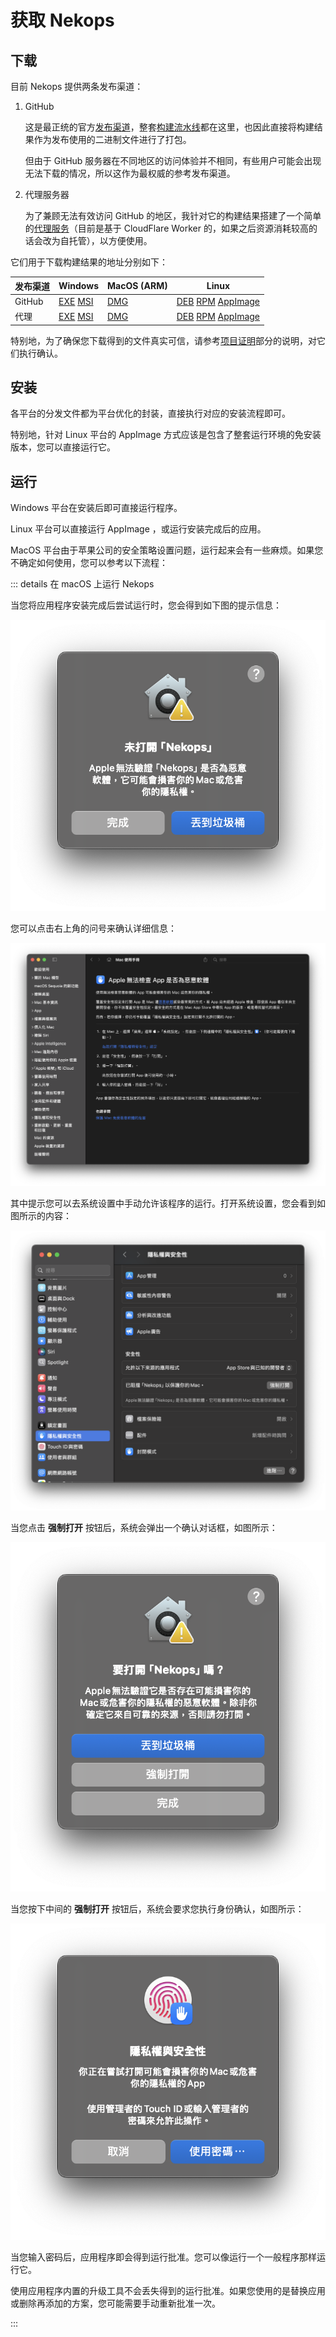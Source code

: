 # 获取 Nekops

## 下载

目前 Nekops 提供两条发布渠道：

1. GitHub

   这是最正统的官方[发布渠道]，整套[构建流水线]都在这里，也因此直接将构建结果作为发布使用的二进制文件进行了打包。
   
   但由于 GitHub 服务器在不同地区的访问体验并不相同，有些用户可能会出现无法下载的情况，所以这作为最权威的参考发布渠道。

2. 代理服务器
   
   为了兼顾无法有效访问 GitHub 的地区，我针对它的构建结果搭建了一个简单的[代理服务]（目前是基于 CloudFlare Worker 的，如果之后资源消耗较高的话会改为自托管），以方便使用。

[构建流水线]: https://github.com/Candinya/nekops/blob/main/.github/workflows/build-artifacts.yml
[发布渠道]: https://github.com/Candinya/nekops/releases/latest/
[代理服务]: https://github.com/nekops-app/release-proxy-worker

它们用于下载构建结果的地址分别如下：

| 发布渠道 | Windows | MacOS (ARM) | Linux |
| --- | --- | --- | --- |
| GitHub | [EXE](https://github.com/Candinya/nekops/releases/latest/download/Nekops-windows-x64.exe) [MSI](https://github.com/Candinya/nekops/releases/latest/download/Nekops-windows-x64.msi) | [DMG](https://github.com/Candinya/nekops/releases/latest/download/Nekops-macos-aarch64.dmg) | [DEB](https://github.com/Candinya/nekops/releases/latest/download/Nekops-linux-x64.deb) [RPM](https://github.com/Candinya/nekops/releases/latest/download/Nekops-linux-x64.rpm) [AppImage](https://github.com/Candinya/nekops/releases/latest/download/Nekops-linux-x64.AppImage) |
| 代理 | [EXE](https://release.nekops.app/latest/Nekops-windows-x64.exe) [MSI](https://release.nekops.app/latest/Nekops-windows-x64.msi) | [DMG](https://release.nekops.app/latest/Nekops-macos-aarch64.dmg) | [DEB](https://release.nekops.app/latest/Nekops-linux-x64.deb) [RPM](https://release.nekops.app/latest/Nekops-linux-x64.rpm) [AppImage](https://release.nekops.app/latest/Nekops-linux-x64.AppImage) |

特别地，为了确保您下载得到的文件真实可信，请参考[项目证明]部分的说明，对它们执行确认。

[项目证明]: /notarize#项目证明

## 安装

各平台的分发文件都为平台优化的封装，直接执行对应的安装流程即可。

特别地，针对 Linux 平台的 AppImage 方式应该是包含了整套运行环境的免安装版本，您可以直接运行它。

## 运行

Windows 平台在安装后即可直接运行程序。

Linux 平台可以直接运行 AppImage ，或运行安装完成后的应用。

MacOS 平台由于苹果公司的安全策略设置问题，运行起来会有一些麻烦。如果您不确定如何使用，您可以参考以下流程：

::: details 在 macOS 上运行 Nekops

当您将应用程序安装完成后尝试运行时，您会得到如下图的提示信息：

![未打开 Nekops](./macos-open-1.png)

您可以点击右上角的问号来确认详细信息：

![Apple 无法检查 App 是否为恶意软件](./macos-open-2.png)

其中提示您可以去系统设置中手动允许该程序的运行。打开系统设置，您会看到如图所示的内容：

![已阻止 Nekops 以保护你的 Mac](./macos-open-3.png)

当您点击 **强制打开** 按钮后，系统会弹出一个确认对话框，如图所示：

![要打开 Nekops 吗](./macos-open-4.png)

当您按下中间的 **强制打开** 按钮后，系统会要求您执行身份确认，如图所示：

![使用管理者的 Touch ID 或输入管理者的密码来允许此操作](./macos-open-5.png)

当您输入密码后，应用程序即会得到运行批准。您可以像运行一个一般程序那样运行它。

使用应用程序内置的升级工具不会丢失得到的运行批准。如果您使用的是替换应用或删除再添加的方案，您可能需要手动重新批准一次。

:::
